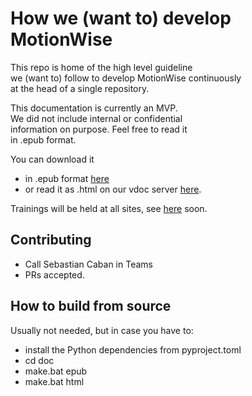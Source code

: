 # How we (want to) develop MotionWise

This repo is home of the high level guideline\
we (want to) follow to develop MotionWise continuously\
at the head of a single repository.

This documentation is currently an MVP.\
We did not include internal or confidential\
information on purpose. Feel free to read it\
in .epub format.

You can download it 
- in .epub format [here](https://4sdv-my.sharepoint.com/:u:/g/personal/sebastian_caban_tttech-auto_com/ERv-ctp4miFFlFC-qiJlfUIBB22qLsr6ZifdikOGiqrPCA?e=wRUSba)
- or read it as .html on our vdoc server [here](https://documentation.tttech-auto.com/cx_mw/).

Trainings will be held at all sites, 
see [here](https://4sdv.sharepoint.com/sites/TTTechAuto-LearningManagementSystem/SitePages/how_we_develop_motionwise.aspx) soon. 

## Contributing

- Call Sebastian Caban in Teams 
- PRs accepted.

## How to build from source

Usually not needed, but in case you have to:
- install the Python dependencies from pyproject.toml
- cd doc
- make.bat epub
- make.bat html
